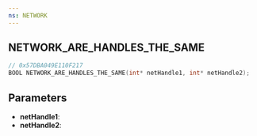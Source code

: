 ```yaml
---
ns: NETWORK
---
```

## NETWORK_ARE_HANDLES_THE_SAME

```c
// 0x57DBA049E110F217
BOOL NETWORK_ARE_HANDLES_THE_SAME(int* netHandle1, int* netHandle2);
```

## Parameters
* **netHandle1**:
* **netHandle2**:
